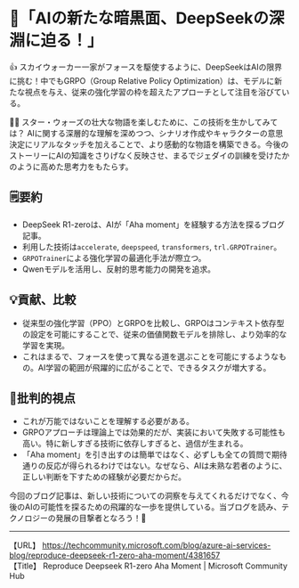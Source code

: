 # 🌌「AIの新たな暗黒面、DeepSeekの深淵に迫る！」

👍 スカイウォーカー一家がフォースを駆使するように、DeepSeekはAIの限界に挑む！中でもGRPO（Group Relative Policy Optimization）は、モデルに新たな視点を与え、従来の強化学習の枠を超えたアプローチとして注目を浴びている。

🙋‍♂️ スター・ウォーズの壮大な物語を楽しむために、この技術を生かしてみては？
AIに関する深層的な理解を深めつつ、シナリオ作成やキャラクターの意思決定にリアルなタッチを加えることで、より感動的な物語を構築できる。今後のストーリーにAIの知識をさりげなく反映させ、まるでジェダイの訓練を受けたかのように高めた思考力をもたらす。

## 🗒️要約

- DeepSeek R1-zeroは、AIが「Aha moment」を経験する方法を探るブログ記事。
- 利用した技術は`accelerate`, `deepspeed`, `transformers`, `trl.GRPOTrainer`。
- `GRPOTrainer`による強化学習の最適化手法が際立つ。
- Qwenモデルを活用し、反射的思考能力の開発を追求。

## 💡貢献、比較

- 従来型の強化学習（PPO）とGRPOを比較し、GRPOはコンテキスト依存型の設定を可能にすることで、従来の価値関数モデルを排除し、より効率的な学習を実現。
- これはまるで、フォースを使って異なる道を選ぶことを可能にするようなもの。AI学習の範囲が飛躍的に広がることで、できるタスクが増大する。

## 🤔批判的視点

- これが万能ではないことを理解する必要がある。
- GRPOアプローチは理論上では効果的だが、実装において失敗する可能性も高い。特に新しすぎる技術に依存しすぎると、過信が生まれる。
- 「Aha moment」を引き出すのは簡単ではなく、必ずしも全ての質問で期待通りの反応が得られるわけではない。なぜなら、AIは未熟な若者のように、正しい判断を下すための経験が必要だからだ。

今回のブログ記事は、新しい技術についての洞察を与えてくれるだけでなく、今後のAIの可能性を探るための飛躍的な一歩を提供している。当ブログを読み、テクノロジーの発展の目撃者となろう！🚀

---

【URL】 <https://techcommunity.microsoft.com/blog/azure-ai-services-blog/reproduce-deepseek-r1-zero-aha-moment/4381657><br>
【Title】 Reproduce Deepseek R1-zero Aha Moment | Microsoft Community Hub

